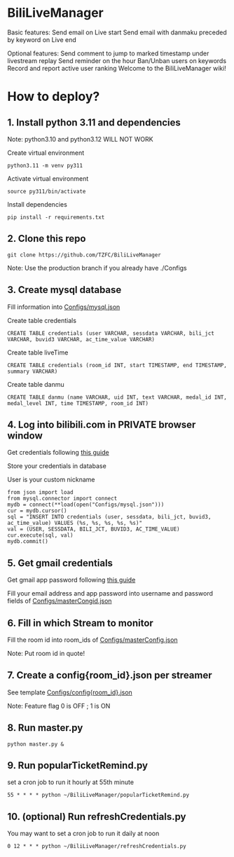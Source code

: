 # BiliLiveManager

Basic features:
Send email on Live start
Send email with danmaku preceded by keyword on Live end

Optional features:
Send comment to jump to marked timestamp under livestream replay
Send reminder on the hour
Ban/Unban users on keywords
Record and report active user ranking
Welcome to the BiliLiveManager wiki!

# How to deploy?

## 1. Install python **3.11** and dependencies

Note: python3.10 and python3.12 WILL NOT WORK

Create virtual environment

```
python3.11 -m venv py311
```

Activate virtual environment

```
source py311/bin/activate
```

Install dependencies

```
pip install -r requirements.txt
```

## 2. Clone this repo

```
git clone https://github.com/TZFC/BiliLiveManager
```

Note: Use the production branch if you already have ./Configs

## 3. Create mysql database

Fill information into [Configs/mysql.json](https://github.com/TZFC/BiliLiveManager/blob/main/Configs/mysql.json)

Create table credentials

```
CREATE TABLE credentials (user VARCHAR, sessdata VARCHAR, bili_jct VARCHAR, buvid3 VARCHAR, ac_time_value VARCHAR)
```

Create table liveTime

```
CREATE TABLE credentials (room_id INT, start TIMESTAMP, end TIMESTAMP, summary VARCHAR)
```

Create table danmu

```
CREATE TABLE danmu (name VARCHAR, uid INT, text VARCHAR, medal_id INT, medal_level INT, time TIMESTAMP, room_id INT)
```

## 4. Log into bilibili.com in **PRIVATE** browser window

Get credentials following [this guide](https://nemo2011.github.io/bilibili-api/#/get-credential)

Store your credentials in database

User is your custom nickname

```
from json import load
from mysql.connector import connect
mydb = connect(**load(open("Configs/mysql.json")))
cur = mydb.cursor()
sql = "INSERT INTO credentials (user, sessdata, bili_jct, buvid3, ac_time_value) VALUES (%s, %s, %s, %s, %s)"
val = (USER, SESSDATA, BILI_JCT, BUVID3, AC_TIME_VALUE)
cur.execute(sql, val)
mydb.commit()
```

## 5. Get gmail credentials

Get gmail app password following [this guide](https://support.google.com/mail/answer/185833?hl=en)

Fill your email address and app password into username and password fields
of [Configs/masterCongid.json](https://github.com/TZFC/BiliLiveManager/blob/main/Configs/masterConfig.json)

## 6. Fill in which Stream to monitor

Fill the room id into room_ids
of [Configs/masterConfig.json](https://github.com/TZFC/BiliLiveManager/blob/main/Configs/masterConfig.json)

Note: Put room id in quote!

## 7. Create a config{room_id}.json per streamer

See
template [Configs/config{room_id}.json](https://github.com/TZFC/BiliLiveManager/blob/main/Configs/config%7Broom_id%7D.json)

Note: Feature flag 0 is OFF ; 1 is ON

## 8. Run master.py

```
python master.py &
```

## 9. Run popularTicketRemind.py

set a cron job to run it hourly at 55th minute

```
55 * * * * python ~/BiliLiveManager/popularTicketRemind.py
```

## 10. (optional) Run refreshCredentials.py

You may want to set a cron job to run it daily at noon

```
0 12 * * * python ~/BiliLiveManager/refreshCredentials.py
```
